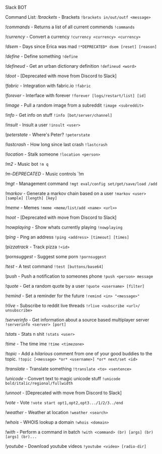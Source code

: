 Slack BOT

Command List:
*!brackets* - Brackets `!brackets in/out/outf <message>`

*!commands* - Returns a list of all current commends `!commands`

*!currency* - Convert a currency `!currency <currency> <currency>`

*!dsem* - Days since Erica was mad `!*DEPRECATED* dsem [reset] [reason]`

*!define* - Define something `!define`

*!defineud* - Get an urban dictionary definition `!defineud <word>`

*!doot* - [Deprecated with move from Discord to Slack]

*!fabric* - Integration with fabric.io `!fabric`

*!forever* - Interface with forever `!forever [logs/restart/list] [id]`

*!image* - Pull a random image from a subreddit `!image <subreddit>`

*!info* - Get info on stuff `!info [bot/server/channel]`

*!insult* - Insult a user `!insult <user>`

*!peterstate* - Where's Peter? `!peterstate`

*!lastcrash* - How long since last crash `!lastcrash`

*!location* - Stalk someone `!location <person>`

*!m2* - Music bot `!m q`

*!m-DEPRECATED* - Music controls `!m



*!mgt* - Management command `!mgt eval/config set/get/save/load /add`

*!markov* - Generate a markov chain based on a user `!markov <user> [sample] [length] [key]`

*!meme* - Memes `!meme <meme/list/add <name> <url>>`

*!noot* - [Deprecated with move from Discord to Slack]

*!nowplaying* - Show whats currently playing `!nowplaying`

*!ping* - Ping an address `!ping <address> [timeout] [times]`

*!pizzatrack* - Track pizza `!<id>`

*!pornsuggest* - Suggest some porn `!pornsuggest`

*!test* - A test command `!test [buttons/base64]`

*!push* - Push a notification to someones phone `!push <person> message`

*!quote* - Get a random quote by a user `!quote <username> [filter]`

*!remind* - Set a reminder for the future `!remind <in> "<message>"`

*!rlive* - Subscribe to reddit live threads `!rlive <subscribe <url>/ unsubscribe>`

*!serverinfo* - Get information about a source based multiplayer server `!serverinfo <server> [port]`

*!stats* - Stats n shit `!stats <user>`

*!time* - The time ime `!time <timezone>`

*!topic* - Add a *hilarious* comment from one of your good buddies to the topic. `!topic [<message> *or* <username>] *or* next/set <id>`

*!translate* - Translate something `!translate <to> <sentence>`

*!unicode* - Convert text to magic unicode stuff `!unicode bold/italic/regional/fullwidth`

*!unnoot* - [Deprecated with move from Discord to Slack]

*!vote* - Vote `!vote start opt1,opt2,opt3.../1/2/3../end`

*!weather* - Weather at location `!weather <search>`

*!whois* - WHOIS lookup a domain `!whois <domain>`

*!with* - Perform a command in batch `!with <command> (br) [args] (br) [args] (br)...`

*!youtube* - Download youtube videos `!youtube <video> [radio-dir]`
